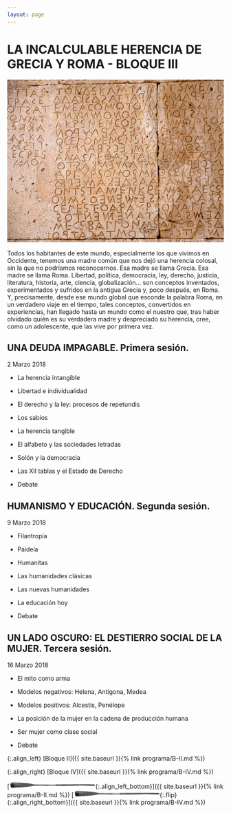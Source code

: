 ```yaml
---
layout: page
---
```


LA INCALCULABLE HERENCIA DE GRECIA Y ROMA - BLOQUE III
=====================================================

![Imagen](/assets/images/3.jpg "Titulo")

Todos los habitantes de este mundo, especialmente los que vivimos en Occidente, tenemos una madre común que nos dejó una herencia colosal, sin la que no podríamos reconocernos. Esa madre se llama Grecia. Esa madre se llama Roma. Libertad, política, democracia, ley, derecho, justicia, literatura, historia, arte, ciencia, globalización... son conceptos inventados, experimentados y sufridos en la antigua Grecia y, poco después, en Roma. Y, precisamente, desde ese mundo global que esconde la palabra Roma, en un verdadero viaje en el tiempo, tales conceptos, convertidos en experiencias, han llegado hasta un mundo como el nuestro que, tras haber olvidado quién es su verdadera madre y despreciado su herencia, cree, como un adolescente, que las vive por primera vez.




UNA DEUDA IMPAGABLE. Primera sesión.
-------------------------------------------
  2 Marzo 2018
* La herencia intangible
* Libertad e individualidad
* El derecho y la ley: procesos de repetundis
* Los sabios

* La herencia tangible
* El alfabeto y las sociedades letradas
* Solón y la democracia
* Las XII tablas y el Estado de Derecho
* Debate

HUMANISMO Y EDUCACIÓN. Segunda sesión.
--------------------------------------
  9 Marzo 2018
* Filantropía
* Paideía
* Humanitas

* Las humanidades clásicas
* Las nuevas humanidades
* La educación hoy
* Debate

UN LADO OSCURO: EL DESTIERRO SOCIAL DE LA MUJER. Tercera sesión.
-----------------------------------------------------------------
   16 Marzo 2018
* El mito como arma
* Modelos negativos: Helena, Antígona, Medea
* Modelos positivos: Alcestis, Penélope

* La posición de la mujer en la cadena de producción humana
* Ser mujer como clase social
* Debate

{:.align_left}
[Bloque II]({{ site.baseurl }}{% link programa/B-II.md %})

{:.align_right}
[Bloque IV]({{ site.baseurl }}{% link programa/B-IV.md %})

[<img src="/assets/images/oar.png"/>{:.align_left_bottom}]({{ site.baseurl }}{% link programa/B-II.md %})
[<img src="/assets/images/oar.png"/>{:.flip}{:.align_right_bottom}]({{ site.baseurl }}{% link programa/B-IV.md %})
